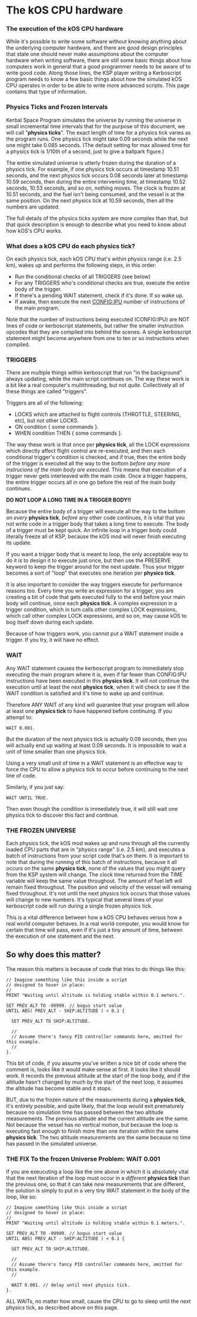 # The kOS CPU hardware

### The execution of the kOS CPU hardware

While it's possible to write some software without knowing anything about the
underlying computer hardware, and there are good design principles that state
one should never make assumptions about the computer hardware when writing
software, there are still some basic things about how computers work in
general that a good programmer needs to be aware of to write good code.  Along
those lines, the KSP player writing a Kerboscript program needs to know a
few basic things about how the simulated kOS CPU operates in order to be able
to write more advanced scripts.  This page contains that type of information.

### Physics Ticks and Frozen Intervals

Kerbal Space Program simulates the universe by running the universe in small
incremental time intervals that for the purpose of this document, we will call
"**physics ticks**".  The exact length of time for a physics tick varies as the
program runs.  One physics tick might take 0.09 seconds while the next one
might take 0.085 seconds.  (The default setting for max allowed time for a
physics tick is 1/10th of a second, just to give a ballpark figure.)

The entire simulated universe is utterly frozen during the duration of a physics
tick.  For example, if one physics tick occurs at timestamp 10.51 seconds, and
the next physics tick occurs 0.08 seconds later at timestamp 10.59 seconds, then 
during the entire intervening time, at timestamp 10.52 seconds, 10.53 seconds,
and so on, nothing moves.  The clock is frozen at 10.51 seconds, and the fuel
isn't being consumed, and the vessel is at the same position.  On the next
physics tick at 10.59 seconds, then all the numbers are updated.

The full details of the physics ticks system are more complex than that, but
that quick description is enough to describe what you need to know about how
kOS's CPU works.

### What does a kOS CPU do each **physics tick**?

On each physics tick, each kOS CPU that's within physics range (i.e. 2.5 km),
wakes up and performs the following steps, in this order:

* Run the conditional checks of all TRIGGERS (see below)
* For any TRIGGERS who's conditional checks are true, execute the entire body of the trigger.
* If there's a pending WAIT statement, check if it's done.  If so wake up.
* If awake, then execute the next [CONFIG:IPU](../../structure/config/index.html) number of instructions of the main program.

Note that the number of instructions being executed (CONFIG:IPU) are NOT lines of code
or kerboscript statements, but rather the smaller instruction opcodes that they are
compiled into behind the scenes.  A single kerboscript statement might become anywhere
from one to ten or so instructions when compiled.

<a name="TRIGGERS"></a>

### TRIGGERS

There are multiple things within kerboscript that run "in the background"
always updating, while the main script continues on.  The way these work
is a bit like a real computer's multithreading, but not *quite*.  Collectively
all of these things are called "triggers".

Triggers are all of the following:

* LOCKS which are attached to flight controls (THROTTLE, STEERING, etc), but not other LOCKS.
* ON condition { some commands }.
* WHEN condition THEN { some commands }.

The way these work is that once per **physics tick**, all the LOCK expressions which
directly affect flight control are re-executed, and then each conditional trigger's
condition is checked, and if true, then the entire body of the trigger is executed 
all the way to the bottom *before any more instrucions of the main body are
executed*.  This means that execution of a trigger never gets interleaved
with the main code.  Once a trigger happens, the entire trigger occurs all
in one go before the rest of the main body continues.

<b>DO NOT LOOP A LONG TIME IN A TRIGGER BODY!!</b>

Because the entire body of a trigger will execute all the way to the bottom
on *every* **physics tick**, *before* any other code continues, it is vital that
you not write code in a trigger body that takes a long time to execute.
The body of a trigger must be kept quick.  An infinite loop in a trigger
body could literally freeze all of KSP, because the kOS mod will never 
finish executing its update.

If you want a trigger body that is meant to loop, the only acceptable way
to do it is to design it to execute just once, but then use the PRESERVE
keyword to keep the trigger around for the next update.  Thus your trigger
becomes a sort of "loop" that executes one iteration per **physics tick**.

It is also important to consider the way triggers execute for performance
reasons too.  Every time you write an expression for a trigger, you are
creating a bit of code that gets executed fully to the end before your main
body will continue, once each **physics tick**.  A complex expression in a
trigger condition, which in turn calls other complex LOCK expressions, which
call other complex LOCK expressions, and so on, may cause kOS to bog itself
down during each update.

Because of how triggers work, you cannot put a WAIT statement inside a trigger.
If you try, it will have no effect.

<a name="WAIT"></a>

### WAIT

Any WAIT statement causes the kerboscript program to immediately stop executing
the main program where it is, even if far fewer than CONFIG:IPU instructions
have been executed in this **physics tick**.  It will not continue the execution
until at least the next **physics tick**, when it will check to see if the WAIT
condition is satisfied and it's time to wake up and continue.

Therefore ANY WAIT of any kind will guarantee that your program will allow at least
one **physics tick** to have happened before continuing.  If you attempt to:

    WAIT 0.001.

But the duration of the next physics tick is actually 0.09 seconds, then you will
actually end up waiting at least 0.09 seconds.  It is impossible to wait a unit
of time smaller than one physics tick.

Using a very small unit of time in a WAIT statement is an effective way to force
the CPU to allow a physics tick to occur before continuing to the next line of code.

Similarly, if you just say:

    WAIT UNTIL TRUE.

Then even though the condition is immediately true, it will still wait one physics
tick to discover this fact and continue.


<a name="FROZEN"></a>

### THE FROZEN UNIVERSE

Each physics tick, the kOS mod wakes up and runs through all the currently loaded
CPU parts that are in "physics range" (i.e. 2.5 km), and executes a batch of
instructions from your script code that's on them.  It is important to note
that during the running of this batch of instructions, because it all occurs
on the same **physics tick**, none of the values that you might query from
the KSP system will change.  The clock time returned from the TIME variable
will keep the same value throughout.  The amount of fuel left will remain fixed
throughout.  The position and velocity of the vessel will remaing fixed throughout.
It's not until the next physics tick occurs that those values will change to new
numbers.  It's typical that several lines of your kerboscript code will run
during a single frozen physics tick.

This is a vital difference between how a kOS CPU behaves versus how a real
world computer behaves.  In a real world computer, you would know for
certain that time will pass, even if it's just a tiny amount of time,
between the execution of one statement and the next.

So why does this matter?
------------------------

The reason this matters is because of code that tries to do things like this:

    // Imagine something like this inside a script
    // designed to hover in place:
    //
    PRINT "Waiting until altitude is holding stable within 0.1 meters.".

    SET PREV_ALT TO -99999. // bogus start value
    UNTIL ABS( PREV_ALT - SHIP:ALTITUDE ) < 0.1 { 

      SET PREV_ALT TO SHIP:ALTITUDE.

      //
      // Assume there's fancy PID controller commands here, omitted for this example.
      //
    }.

This bit of code, if you assume you've written a nice bit of code where the comment is,
looks like it would make sense at first.  It looks like it should work. It records the
previous altitude at the start of the loop body, and if the altitude hasn't changed by
much by the start of the next loop, it assumes the altitude has become stable and it stops.

BUT, due to the frozen nature of the measurements during a **physics tick**, it's entirely
possible, and quite likely, that the loop would exit prematurely because no simulation time
has passed between the two altitude measurements.  The previous altitude and the current
altitude are the same.  Not because the vessel has no vertical motion, but because the
loop is executing fast enough to finish more than one iteration within the same **physics tick**.
The two altitude measurements are the same because no time has passed in the simulated universe.

### THE FIX To the frozen Universe Problem: WAIT 0.001

If you are exeucuting a loop like the one above in which it is absolutely vital that
the next iteration of the loop must occur in a *different* **physics tick** than
the previous one, so that it can take *new* measurements that are different, the 
solution is simply to put in a very tiny WAIT statement in the body of the loop, like so:

    // Imagine something like this inside a script
    // designed to hover in place:
    //
    PRINT "Waiting until altitude is holding stable within 0.1 meters.".

    SET PREV_ALT TO -99999. // bogus start value
    UNTIL ABS( PREV_ALT - SHIP:ALTITUDE ) < 0.1 { 

      SET PREV_ALT TO SHIP:ALTITUDE.

      //
      // Assume there's fancy PID controller commands here, omitted for this example.
      //

      WAIT 0.001. // delay until next physics tick.
    }.

ALL WAITs, no matter how small, cause the CPU to go to sleep until the next physics tick, as
described above on this page.


